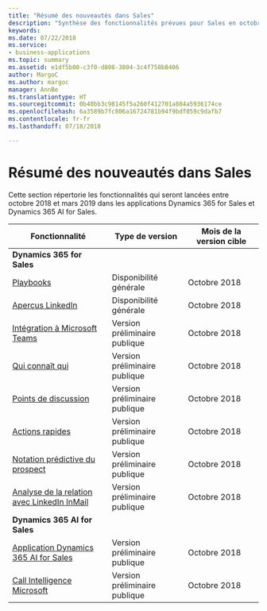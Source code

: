 ```yaml
---
title: "Résumé des nouveautés dans Sales"
description: "Synthèse des fonctionnalités prévues pour Sales en octobre 2018"
keywords: 
ms.date: 07/22/2018
ms.service:
- business-applications
ms.topic: summary
ms.assetid: e1df5b00-c3f0-d808-3804-3c4f758b8406
author: MargoC
ms.author: margoc
manager: AnnBe
ms.translationtype: HT
ms.sourcegitcommit: 0b40bb3c98145f5a260f412701a884a5936174ce
ms.openlocfilehash: 6a3589b7fc806a16724781b94f9bdf059c9dafb7
ms.contentlocale: fr-fr
ms.lasthandoff: 07/18/2018

---
```


# <a name="summary-of-whats-new-in-sales"></a>Résumé des nouveautés dans Sales

Cette section répertorie les fonctionnalités qui seront lancées entre octobre 2018 et mars 2019 dans les applications Dynamics 365 for Sales et Dynamics 365 AI for Sales. 



| Fonctionnalité                                                              | Type de version   | Mois de la version cible |
|----------------------------------------------------------------------|----------------|----------------------|
| **Dynamics 365 for Sales**                                                                                                    | 
| [Playbooks](empower-sellers-with-playbooks.md)                       | Disponibilité générale             | Octobre 2018          |
| [Aperçus LinkedIn](linkedin-insights.md)                          | Disponibilité générale           | Octobre 2018          |
| [Intégration à Microsoft Teams](collaborate-with-microsoft-teams.md) | Version préliminaire publique | Octobre 2018          |
| [Qui connaît qui](who-knows-whom.md)                          | Version préliminaire publique          | Octobre 2018          |
| [Points de discussion](talking-points.md)                          | Version préliminaire publique          | Octobre 2018          |
| [Actions rapides](quick-actions.md)                          | Version préliminaire publique          | Octobre 2018          |
| [Notation prédictive du prospect](predictive-lead-scoring.md)                          | Version préliminaire publique          | Octobre 2018          |
| [Analyse de la relation avec LinkedIn InMail](relationship-analytics-with-linkedin-inmail.md) | Version préliminaire publique | Octobre 2018 |
| **Dynamics 365 AI for Sales**                                                                                           |
| [Application Dynamics 365 AI for Sales](dynamics-365-ai-sales-app.md)     | Version préliminaire publique  | Octobre 2018            |
| [Call Intelligence Microsoft](call-intelligence-sales-app.md)     | Version préliminaire publique  | Octobre 2018            |



